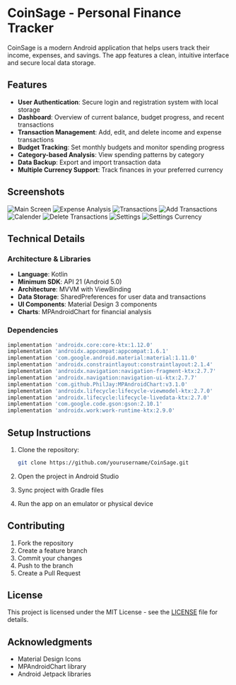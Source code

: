 # CoinSage - Personal Finance Tracker

CoinSage is a modern Android application that helps users track their income, expenses, and savings. The app features a clean, intuitive interface and secure local data storage.

## Features

- **User Authentication**: Secure login and registration system with local storage
- **Dashboard**: Overview of current balance, budget progress, and recent transactions
- **Transaction Management**: Add, edit, and delete income and expense transactions
- **Budget Tracking**: Set monthly budgets and monitor spending progress
- **Category-based Analysis**: View spending patterns by category
- **Data Backup**: Export and import transaction data
- **Multiple Currency Support**: Track finances in your preferred currency

## Screenshots

![Main Screen](Screenshots/MainScreen.jpg)
![Expense Analysis](Screenshots/ExpensesAnalysis.jpg)
![Transactions](Screenshots/Transactions.jpg)
![Add Transactions](Screenshots/AddTranasactions.jpg)
![Calender](Screenshots/CalenderTransactions.jpg)
![Delete Transactions](Screenshots/DeleteTransaction.jpg)
![Settings](Screenshots/Settings.jpg)
![Settings Currency](Screenshots/SettingsCurrencyList.jpg.jpg)



## Technical Details

### Architecture & Libraries

- **Language**: Kotlin
- **Minimum SDK**: API 21 (Android 5.0)
- **Architecture**: MVVM with ViewBinding
- **Data Storage**: SharedPreferences for user data and transactions
- **UI Components**: Material Design 3 components
- **Charts**: MPAndroidChart for financial analysis

### Dependencies

```gradle
implementation 'androidx.core:core-ktx:1.12.0'
implementation 'androidx.appcompat:appcompat:1.6.1'
implementation 'com.google.android.material:material:1.11.0'
implementation 'androidx.constraintlayout:constraintlayout:2.1.4'
implementation 'androidx.navigation:navigation-fragment-ktx:2.7.7'
implementation 'androidx.navigation:navigation-ui-ktx:2.7.7'
implementation 'com.github.PhilJay:MPAndroidChart:v3.1.0'
implementation 'androidx.lifecycle:lifecycle-viewmodel-ktx:2.7.0'
implementation 'androidx.lifecycle:lifecycle-livedata-ktx:2.7.0'
implementation 'com.google.code.gson:gson:2.10.1'
implementation 'androidx.work:work-runtime-ktx:2.9.0'
```

## Setup Instructions

1. Clone the repository:
   ```bash
   git clone https://github.com/yourusername/CoinSage.git
   ```

2. Open the project in Android Studio

3. Sync project with Gradle files

4. Run the app on an emulator or physical device

## Contributing

1. Fork the repository
2. Create a feature branch
3. Commit your changes
4. Push to the branch
5. Create a Pull Request

## License

This project is licensed under the MIT License - see the [LICENSE](LICENSE) file for details.

## Acknowledgments

- Material Design Icons
- MPAndroidChart library
- Android Jetpack libraries 